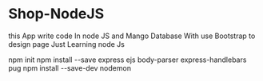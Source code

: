 # Shop-NodeJS
this App write code In node JS and Mango Database With use Bootstrap to design page Just Learning node Js

npm init
npm install --save express ejs body-parser express-handlebars pug
npm install --save-dev nodemon
